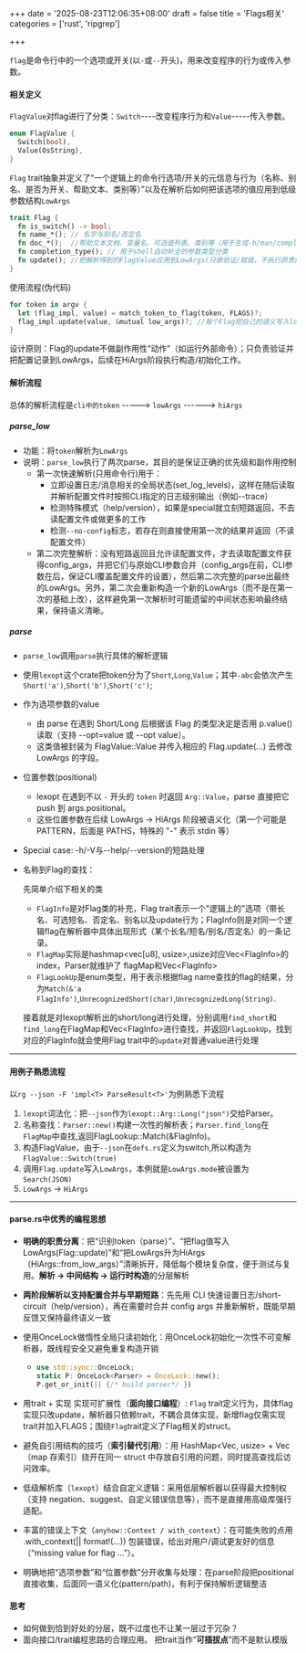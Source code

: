 +++
date = '2025-08-23T12:06:35+08:00'
draft = false
title = 'Flags相关'
categories = ['rust', 'ripgrep']

+++

`flag`是命令行中的一个选项或开关(以`-`或`--`开头)，用来改变程序的行为或传入参数。

#### 相关定义

`FlagValue`对flag进行了分类：`Switch`----改变程序行为和`Value`-----传入参数。

```rust
enum FlagValue {
  Switch(bool),
  Value(OsString),
}
```

`Flag` trait抽象并定义了“一个逻辑上的命令行选项/开关的元信息与行为（名称、别名、是否为开关、帮助文本、类别等）”以及在解析后如何把该选项的值应用到低级参数结构`LowArgs`

```rust
trait Flag {
  fn is_switch() -> bool;
  fn name_*(); // 名字与别名/否定名
  fn doc_*();  //帮助文本文档、变量名、可选值列表、类别等（用于生成-h/man/completion）
  fn completion_type(); // 用于shell自动补全的参数类型分类
  fn update(); //把解析得到的FlagValue应用到LowArgs(只做验证/赋值，不执行昂贵操作)
}
```

使用流程(伪代码)

```rust
for token in argv {
  let (flag_impl, value) = match_token_to_flag(token, FLAGS)?;
  flag_impl.update(value, &mutual low_args)?; //每个Flag把自己的语义写入low_args
}
```

设计原则：Flag的update不做副作用性“动作”（如运行外部命令）；只负责验证并把配置记录到LowArgs，后续在HiArgs阶段执行构造/初始化工作。

#### 解析流程

总体的解析流程是`cli中的token` -----> `lowArgs` ------> `hiArgs`

##### parse_low

* 功能：将`token`解析为`LowArgs`
* 说明：`parse_low`执行了两次parse，其目的是保证正确的优先级和副作用控制
  * 第一次快速解析(只用命令行)用于：
    * 立即设置日志/消息相关的全局状态(set_log_levels)，这样在随后读取并解析配置文件时按照CLI指定的日志级别输出（例如--trace）
    * 检测特殊模式（help/version），如果是special就立刻短路返回，不去读配置文件或做更多的工作
    * 检测`--no-config`标志，若存在则直接使用第一次的结果并返回（不读配置文件）
  * 第二次完整解析：没有短路返回且允许读配置文件，才去读取配置文件获得config_args，并把它们与原始CLI参数合并（config_args在前，CLI参数在后，保证CLI覆盖配置文件的设置），然后第二次完整的parse出最终的LowArgs。另外，第二次会重新构造一个新的LowArgs（而不是在第一次的基础上改），这样避免第一次解析时可能遗留的中间状态影响最终结果，保持语义清晰。

##### parse

* `parse_low`调用`parse`执行具体的解析逻辑

* 使用`lexopt`这个crate把token分为了`Short`,`Long`,`Value`；其中`-abc`会依次产生`Short('a')`,`Short('b')`,`Short('c')`;

* 作为选项参数的value

  * 由 parse 在遇到 Short/Long 后根据该 Flag 的类型决定是否用 p.value() 读取（支持 --opt=value 或 --opt value）。
  * 这类值被封装为 FlagValue::Value 并传入相应的 Flag.update(...) 去修改 LowArgs 的字段。

* 位置参数(positional)

  * lexopt 在遇到不以 `-` 开头的 `token` 时返回 `Arg::Value`，parse 直接把它 push 到 args.positional。
  * 这些位置参数在后续 LowArgs -> HiArgs 阶段被语义化（第一个可能是 PATTERN，后面是 PATHS，特殊的 "-" 表示 stdin 等）

* Special case: -h/-V与--help/--version的短路处理

* 名称到Flag的查找：

  先简单介绍下相关的类

  * `FlagInfo`是对Flag类的补充，Flag trait表示一个"逻辑上的"选项（带长名、可选短名、否定名、别名以及update行为；FlagInfo则是对同一个逻辑flag在解析器中具体出现形式（某个长名/短名/别名/否定名）的一条记录。
  * `FlagMap`实际是hashmap<vec[u8], usize>,usize对应Vec\<FlagInfo\>的index，Parser就维护了 flagMap和Vec\<FlagInfo\>
  * `FlagLookUp`是enum类型，用于表示根据flag name查找的flag的结果，分为`Match(&'a FlagInfo')`,`UnrecognizedShort(char)`,`UnrecognizedLong(String)`.

  接着就是对lexopt解析出的short/long进行处理，分别调用`find_short`和`find_long`在FlagMap和Vec\<FlagInfo\>进行查找，并返回`FlagLookUp`，找到对应的FlagInfo就会使用Flag trait中的`update`对普通value进行处理

------------

#### 用例子熟悉流程

以`rg --json -F 'impl<T> ParseResult<T>'`为例熟悉下流程

1. `lexopt`词法化：把`--json`作为`lexopt::Arg::Long("json")`交给Parser。
2. 名称查找：`Parser::new()`构建一次性的解析表；`Parser.find_long`在`FlagMap`中查找,返回FlagLookup::Match(&FlagInfo)。
3. 构造FlagValue，由于`--json`在`defs.rs`定义为switch,所以构造为`FlagValue::Switch(true)`
4. 调用`Flag.update`写入`LowArgs`，本例就是`LowArgs.mode`被设置为`Search(JSON)`
5. `LowArgs` -> `HiArgs`

--------------

#### parse.rs中优秀的编程思想

* **明确的职责分离**：把“识别token（parse）”、“把flag值写入LowArgs(Flag::update)”和“把LowArgs升为HiArgs（HiArgs::from_low_args）”清晰拆开，降低每个模块复杂度，便于测试与复用。**解析 → 中间结构 → 运行时构造**的分层解析

* **两阶段解析以支持配置合并与早期短路**：先先用 CLI 快速设置日志/short-circuit（help/version），再在需要时合并 config args 并重新解析，既能早期反馈又保持最终语义一致

* 使用OnceLock做惰性全局只读初始化：用OnceLock初始化一次性不可变解析器，既线程安全又避免重复构造开销

  * ```rust
    use std::sync::OnceLock;
    static P: OnceLock<Parser> = OnceLock::new();
    P.get_or_init(|| {/* build parser*/ })
    ```

* 用trait + 实现 实现可扩展性（**面向接口编程**）: `Flag` trait定义行为，具体flag实现只改update，解析器只依赖trait，不耦合具体实现，新增flag仅需实现trait并加入FLAGS；围绕`Flag`trait定义了Flag相关的struct。
* 避免自引用结构的技巧（**索引替代引用**）：用 HashMap<Vec<u8>, usize> + Vec<FlagInfo>（map 存索引）绕开在同一 struct 中存放自引用的问题，同时提高查找后访问效率。
* 低级解析库（`lexopt`）结合自定义逻辑：采用低层解析器以获得最大控制权（支持 negation、suggest、自定义错误信息等），而不是直接用高级库强行适配。
* 丰富的错误上下文（`anyhow::Context / with_context`）：在可能失败的点用 .with_context(|| format!(...)) 包装错误，给出对用户/调试更友好的信息（“missing value for flag …”）。
* 明确地把“选项参数”和“位置参数”分开收集与处理：在parse阶段把positional直接收集，后面同一语义化(pattern/path)，有利于保持解析逻辑整洁

#### 思考

* 如何做到恰到好处的分层，既不过度也不让某一层过于冗杂？
* 面向接口/trait编程思路的合理应用。 把trait当作”**可插拔点**”而不是默认模版
